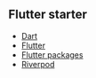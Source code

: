 ## Flutter starter

- [Dart](https://dart.dev/guides)
- [Flutter](https://docs.flutter.dev)
- [Flutter packages](https://pub.dev)
- [Riverpod](https://riverpod.dev/docs/getting_started)
